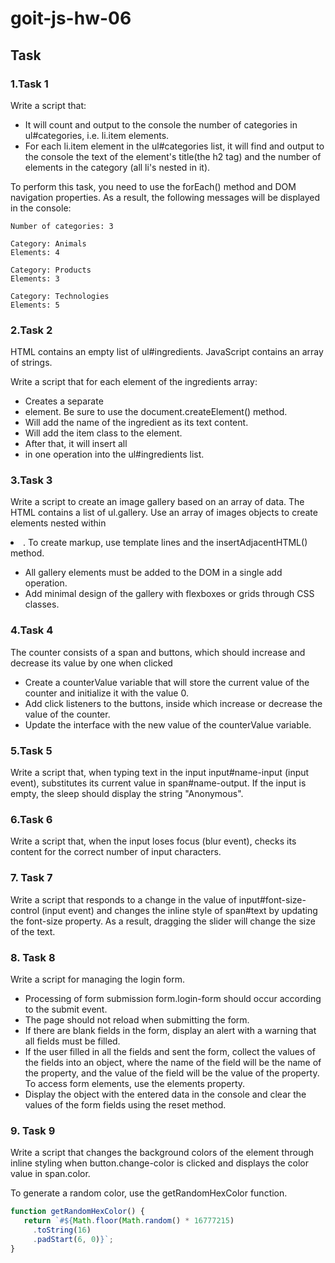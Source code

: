# goit-js-hw-06

## Task

### 1.Task 1

Write a script that:
- It will count and output to the console the number of categories in ul#categories, i.e. li.item elements.
- For each li.item element in the ul#categories list, it will find and output to the console the text of the element's title(the h2 tag) and the number of elements in the category (all li's nested in it).
  
To perform this task, you need to use the forEach() method and DOM navigation properties.
As a result, the following messages will be displayed in the console:
```
Number of categories: 3

Category: Animals
Elements: 4

Category: Products
Elements: 3

Category: Technologies
Elements: 5
```

### 2.Task 2

HTML contains an empty list of ul#ingredients. JavaScript contains an array of strings.

Write a script that for each element of the ingredients array:

- Creates a separate <li> element. Be sure to use the document.createElement() method.
- Will add the name of the ingredient as its text content.
- Will add the item class to the element.
- After that, it will insert all <li> in one operation into the ul#ingredients list.

### 3.Task 3

Write a script to create an image gallery based on an array of data. The HTML contains a list of ul.gallery. Use an array of images objects to create <img> elements nested within <li>. To create markup, use template lines and the insertAdjacentHTML() method.

- All gallery elements must be added to the DOM in a single add operation.
- Add minimal design of the gallery with flexboxes or grids through CSS classes.

### 4.Task 4

The counter consists of a span and buttons, which should increase and decrease its value by one when clicked

- Create a counterValue variable that will store the current value of the counter and initialize it with the value 0.
- Add click listeners to the buttons, inside which increase or decrease the value of the counter.
- Update the interface with the new value of the counterValue variable.

### 5.Task 5

Write a script that, when typing text in the input input#name-input (input event), substitutes its current value in span#name-output. If the input is empty, the sleep should display the string "Anonymous".

### 6.Task 6

Write a script that, when the input loses focus (blur event), checks its content for the correct number of input characters.

### 7. Task 7

Write a script that responds to a change in the value of input#font-size-control (input event) and changes the inline style of span#text by updating the font-size property. As a result, dragging the slider will change the size of the text.

### 8. Task 8

Write a script for managing the login form.

- Processing of form submission form.login-form should occur according to the submit event.
- The page should not reload when submitting the form.
- If there are blank fields in the form, display an alert with a warning that all fields must be filled.
- If the user filled in all the fields and sent the form, collect the values of the fields into an object, where the name of the field will be the name of the property, and the value of the field will be the value of the property. To access form elements, use the elements property.
- Display the object with the entered data in the console and clear the values of the form fields using the reset method.

### 9. Task 9

Write a script that changes the background colors of the <body> element through inline styling when button.change-color is clicked and displays the color value in span.color.

To generate a random color, use the getRandomHexColor function.
```javascript
function getRandomHexColor() {
   return `#${Math.floor(Math.random() * 16777215)
     .toString(16)
     .padStart(6, 0)}`;
}
```
